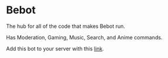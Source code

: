 # Bebot

The hub for all of the code that makes Bebot run.

Has Moderation, Gaming, Music, Search, and Anime commands.

Add this bot to your server with this [link](https://discord.com/api/oauth2/authorize?client_id=769409130300440596&permissions=8&scope=bot).
